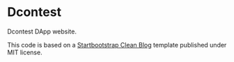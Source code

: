 # Dcontest

Dcontest DApp website.

This code is based on a [Startbootstrap Clean Blog](https://github.com/BlackrockDigital/startbootstrap-clean-blog) template published under MIT license.
